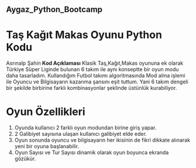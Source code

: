 ## Aygaz_Python_Bootcamp
# Taş Kağıt Makas Oyunu Python Kodu
Asrınalp Şahin
**Kod Açıklaması**
Klasik Taş,Kağıt,Makas oyununa ek olarak Türkiye Süper Liginde bulunan 6 takım ile aynı konseptte bir oyun modu daha tasarladım.
Kullandığım Futbol takımı algoritmasında Mod alma işlemi ile Oyuncu ve Bilgisayarın kazanma şansını eşit tuttum.
Yani 6 takım dengeli bir şekilde birbirine farklı kombinasyonlar şeklinde üstünlük kurabiliyor.

# Oyun Özellikleri
1. Oyunda kullanıcı 2 farklı oyun modundan birine giriş yapar.
2. 2 Galibiyet sayısına ulaşan kullanıcı galibiyet elde eder.
3. Oyun sonunda oyuncu ve bilgisayarın her ikisinin de fikri dikkate alınarak yeni bir oyuna başlanabilir.
4. Oyun Sayısı ve Tur Sayısı dinamik olarak oyun boyunca ekranda gözükür.

